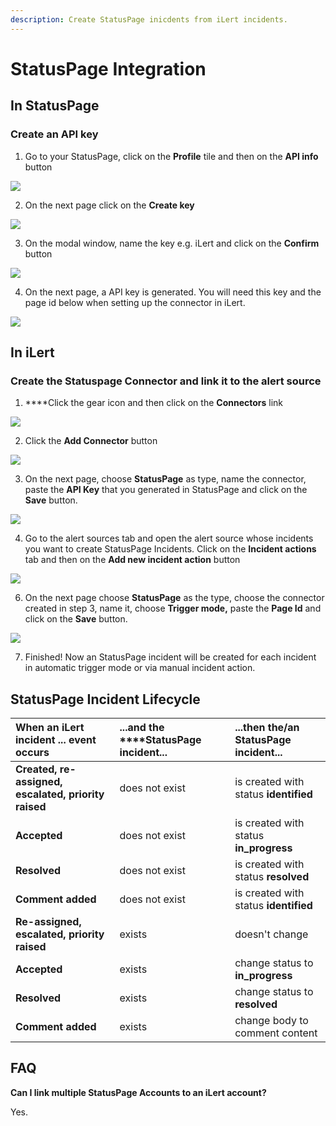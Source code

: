 ```yaml
---
description: Create StatusPage inicdents from iLert incidents.
---
```


# StatusPage Integration

## In StatusPage <a id="create-alarm-source"></a>

### Create an API key

1. Go to your StatusPage, click on the **Profile** tile and then on the **API info** button

![](../.gitbook/assets/screenshot_16_03_21__17_38.png)

2. On the next page click on the **Create key**

![](../.gitbook/assets/screenshot_16_03_21__17_40.png)

3. On the modal window, name the key e.g. iLert and click on the **Confirm** button

![](../.gitbook/assets/screenshot_16_03_21__17_42.png)

4. On the next page, a API key is generated. You will need this key and the page id below when setting up the connector in iLert.

![](../.gitbook/assets/screenshot_16_03_21__17_52.png)

## In iLert <a id="create-alarm-source"></a>

### Create the Statuspage Connector and link it to the alert source

1. ****Click the gear icon and then click on the **Connectors** link

![](../.gitbook/assets/screenshot_16_03_21__15_46.png)

2. Click the **Add Connector** button

![](../.gitbook/assets/screenshot_16_03_21__15_48.png)

3. On the next page, choose **StatusPage** as type, name the connector, paste the **API Key** that you generated in StatusPage and click on the **Save** button.

![](../.gitbook/assets/screenshot_16_03_21__17_49.png)

4. Go to the alert sources tab and open the alert source whose incidents you want to create StatusPage Incidents. Click on the **Incident actions** tab and then on the **Add new incident action** button

![](../.gitbook/assets/screenshot_16_03_21__16_04.png)

6. On the next page choose **StatusPage** as the type, choose the connector created in step 3, name it, choose **Trigger mode,** paste the **Page Id** and click on the **Save** button.

![](../.gitbook/assets/screenshot_16_03_21__17_51.png)

7. Finished! Now an StatusPage incident will be created for each incident in automatic trigger mode or via manual incident action.

## StatusPage Incident Lifecycle

| When an iLert incident ... event occurs  | ...and the ****StatusPage incident... | ...then the/an StatusPage incident... |
| :--- | :--- | :--- |
| **Created, re-assigned, escalated, priority raised** | does not exist | is created with status **identified** |
| **Accepted** | does not exist | is created with status **in\_progress** |
| **Resolved** | does not exist | is created with status **resolved** |
| **Comment added** | does not exist | is created with status **identified** |
| **Re-assigned, escalated, priority raised** | exists | doesn't change |
| **Accepted** | exists | change status to **in\_progress** |
| **Resolved** | exists | change status to **resolved** |
| **Comment added** | exists | change body to comment content |

## FAQ <a id="faq"></a>

**Can I link multiple StatusPage Accounts to an iLert account?**

Yes.

